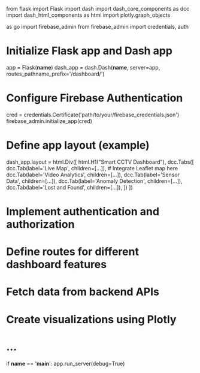 from flask import Flask
import dash
import dash_core_components as dcc
import dash_html_components as html
import plotly.graph_objects
 
as go
import firebase_admin
from firebase_admin import credentials, auth

# Initialize Flask app and Dash app
app = Flask(__name__)
dash_app = dash.Dash(__name__, server=app, routes_pathname_prefix='/dashboard/')

# Configure Firebase Authentication
cred = credentials.Certificate('path/to/your/firebase_credentials.json')
firebase_admin.initialize_app(cred)

# Define app layout (example)
dash_app.layout = html.Div([
    html.H1("Smart CCTV Dashboard"),
    dcc.Tabs([
        dcc.Tab(label='Live Map', children=[...]),  # Integrate Leaflet map here
        dcc.Tab(label='Video Analytics', children=[...]),
        dcc.Tab(label='Sensor Data', children=[...]),
        dcc.Tab(label='Anomaly Detection', children=[...]),
        dcc.Tab(label='Lost and Found', children=[...]),
    ])
])

# Implement authentication and authorization
# Define routes for different dashboard features
# Fetch data from backend APIs
# Create visualizations using Plotly
# ...

if __name__ == '__main__':
    app.run_server(debug=True)